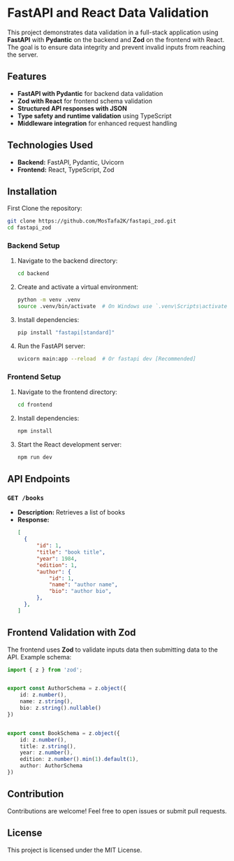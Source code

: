 # FastAPI and React Data Validation

This project demonstrates data validation in a full-stack application using **FastAPI** with **Pydantic** on the backend and **Zod** on the frontend with React. The goal is to ensure data integrity and prevent invalid inputs from reaching the server.

## Features

- **FastAPI with Pydantic** for backend data validation
- **Zod with React** for frontend schema validation
- **Structured API responses with JSON**
- **Type safety and runtime validation** using TypeScript
- **Middleware integration** for enhanced request handling

## Technologies Used

- **Backend:** FastAPI, Pydantic, Uvicorn
- **Frontend:** React, TypeScript, Zod

## Installation
First Clone the repository:
   ```bash
   git clone https://github.com/MosTafa2K/fastapi_zod.git
   cd fastapi_zod
   ```
### Backend Setup
1. Navigate to the backend directory:
   ```bash
   cd backend
   ```

2. Create and activate a virtual environment:
   ```bash
   python -m venv .venv
   source .venv/bin/activate  # On Windows use `.venv\Scripts\activate`
   ```
3. Install dependencies:
   ```bash
   pip install "fastapi[standard]"
   ```
4. Run the FastAPI server:
   ```bash
   uvicorn main:app --reload  # Or fastapi dev [Recommended]
   ```

### Frontend Setup

1. Navigate to the frontend directory:
   ```bash
   cd frontend
   ```
2. Install dependencies:
   ```bash
   npm install
   ```
3. Start the React development server:
   ```bash
   npm run dev
   ```

## API Endpoints
### `GET /books`
- **Description:** Retrieves a list of books
- **Response:**
  ```json
  [
    {
        "id": 1,
        "title": "book title",
        "year": 1984,
        "edition": 1,
        "author": {
            "id": 1,
            "name": "author name",
            "bio": "author bio",
        },
    },
  ]
  ```

## Frontend Validation with Zod

The frontend uses **Zod** to validate inputs data then submitting data to the API. Example schema:

```typescript
import { z } from 'zod';


export const AuthorSchema = z.object({
    id: z.number(),
    name: z.string(),
    bio: z.string().nullable()
})


export const BookSchema = z.object({
    id: z.number(),
    title: z.string(),
    year: z.number(),
    edition: z.number().min(1).default(1),
    author: AuthorSchema
})
```

## Contribution

Contributions are welcome! Feel free to open issues or submit pull requests.

## License

This project is licensed under the MIT License.
